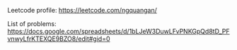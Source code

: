 
Leetcode profile: https://leetcode.com/ngquangan/

List of problems: https://docs.google.com/spreadsheets/d/1bLJeW3DuwLFvPNKGpQd8tD_PFvnwyLfrKTEXQE9BZO8/edit#gid=0